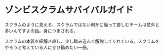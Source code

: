 # ゾンビスクラムサバイバルガイド

スクラムのように見える、スクラムではない何かに陥って苦しむチームは意外と多いんですよの話。身につまされる。

スクラムの本質を紐解き直し、少し踏み込んで解説してくれている。スクラムをやろうと考えている人にぜひ勧めたい一冊。

